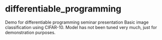 # differentiable_programming
Demo for differentiable programming seminar presentation
Basic image classification using CIFAR-10. Model has not been tuned very much, just for demonstration purposes. 

